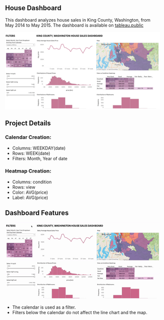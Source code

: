 ## **House Dashboard**

This dashboard analyzes house sales in King County, Washington, from May 2014 to May 2015.
The dashboard is available on [tableau.public](https://public.tableau.com/app/profile/olya.lytvynova/viz/House_17374791095710/Dashboard1)

![house_dashboard](https://github.com/olivilli/Visualization/blob/main/Tableau/House/House.png)

## **Project Details**

### **Calendar Creation:**
  - Columns: WEEKDAY(date)
  - Rows: WEEK(date)
  - Filters: Month, Year of date

### **Heatmap Creation:**
  - Columns: condition
  - Rows: view
  - Color: AVG(price)
  - Label: AVG(price)

## **Dashboard Features**

![house_screen_record](https://github.com/olivilli/Visualization/blob/main/Tableau/House/House_screen_record.gif)

- The calendar is used as a filter.
- Filters below the calendar do not affect the line chart and the map.

